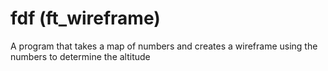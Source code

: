 # fdf (ft_wireframe)

A program that takes a map of numbers and creates a wireframe using the numbers to determine the altitude
